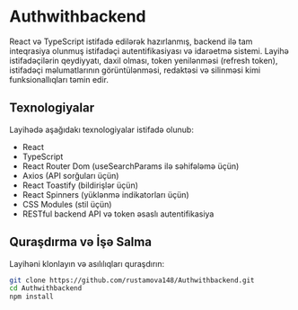 # Authwithbackend

React və TypeScript istifadə edilərək hazırlanmış, backend ilə tam inteqrasiya olunmuş istifadəçi autentifikasiyası və idarəetmə sistemi. Layihə istifadəçilərin qeydiyyatı, daxil olması, token yenilənməsi (refresh token), istifadəçi məlumatlarının görüntülənməsi, redaktəsi və silinməsi kimi funksionallıqları təmin edir.

## Texnologiyalar

Layihədə aşağıdakı texnologiyalar istifadə olunub:
- React
- TypeScript
- React Router Dom (useSearchParams ilə səhifələmə üçün)
- Axios (API sorğuları üçün)
- React Toastify (bildirişlər üçün)
- React Spinners (yüklənmə indikatorları üçün)
- CSS Modules (stil üçün)
- RESTful backend API və token əsaslı autentifikasiya

## Quraşdırma və İşə Salma

Layihəni klonlayın və asılılıqları quraşdırın:

```bash
git clone https://github.com/rustamova148/Authwithbackend.git
cd Authwithbackend
npm install
